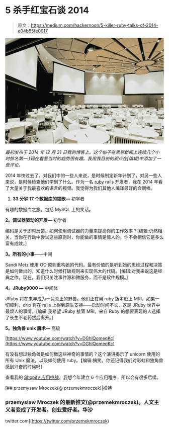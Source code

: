 # 5 杀手红宝石谈 2014

> 原文：<https://medium.com/hackernoon/5-killer-ruby-talks-of-2014-e04b55fe0017>

![](img/e7259fcee7855603b4e2721b0437d0ab.png)

*最初发布于 2014 年 12 月 31 日我的博客上。这个帖子在黑客新闻上连续几个小时排名第一:)现在看看当时的趋势很有趣。我用我目前的观点在[编辑]中添加了一些评论。*

2014 年快过去了。对我们中的一些人来说，是时候制定新年计划了，对另一些人来说，是时候检查他们学到了什么。作为一名 [ruby](https://hackernoon.com/tagged/ruby) rails 开发者，我在 2014 年看了大量关于我最喜欢的语言的视频。我觉得为我们其他人编译最好的会很棒。

1.  **33 分钟 17 个数据库的颂歌—** 初学者

有趣的数据库之旅。包括 MySQL 上的笑话。

**2。调试器驱动的开发—** 初学者

编码是关于即时反馈。如何使用调试器的力量来提高你的工作效率？[编辑:仍然相关，当你在行动中尝试这些原则时，你能做的事情是惊人的。你不会相信它是多么富有成效。]

**3。所有的小事**——中间

Sandi Metz 使用 OO 原则重构她的代码。最有价值的是听到她的思维过程和决策是如何做出的，知道什么时候打破规则来实现伟大的代码。[编辑:对我来说这是经典之作。现在，我们只关注事件源和微服务，而不是软件规模。]

**4。JRuby9000 —** 中间体

JRuby 将在来年成为一只真正的野兽。他们正在用 ruby 版本赶上 MRI，如果一切顺利，drip 将在 rails 上得到原生支持——启动时间不长，这是 JRuby 世界中最烦人的事情。[编辑:我希望 JRuby 接管 MRI。来自 Ruby 的想要表现的人选择了长生不老药然后离开。]

**5。独角兽 unix 魔术—** 高级

[https://www.youtube.com/watch?v=DGhlQomeqKc](https://www.youtube.com/watch?v=DGhlQomeqKc)

有没有想过独角兽是如何做这些神奇的事情的？这个演讲揭示了 unicorn 使用的所有 Unix 魔法，以及如何使用 ruby。【编辑:搞笑。你还记得我们对彩虹和独角兽感到兴奋的时候吗]

查看我的 [Shopify 应用挑战](/@przemek_/shopify-app-challenge-6-months-6-apps-9992b7d54516)。我想今年建立 6 个应用程序，所以会有很多后续。

[](https://twitter.com/przemekmroczek) [## przemysaw Mroczek(@ przemekmroczek)|推特

### przemyslaw Mroczek 的最新推文(@przemekmroczek)。人文主义者变成了开发者。创业爱好者。华沙

twitter.com](https://twitter.com/przemekmroczek)